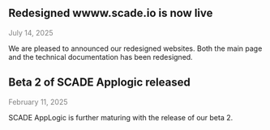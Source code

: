 ## Redesigned wwww.scade.io is now live
<span style="color:gray">
July 14, 2025
</span>

We are pleased to announced our redesigned websites. Both the main page and the technical documentation has been redesigned. 

## Beta 2 of SCADE Applogic released

<span style="color:gray">
February 11, 2025
</span>

SCADE AppLogic is further maturing with the release of our beta 2.
